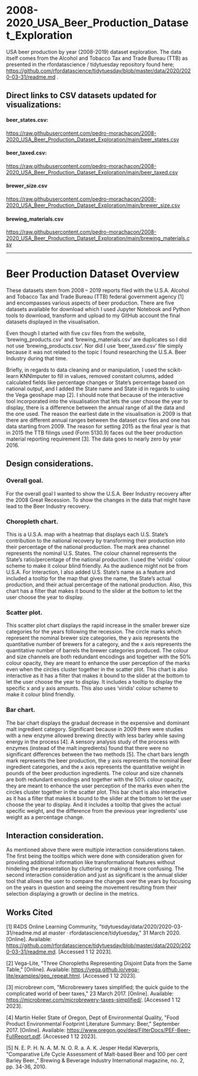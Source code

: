 # 2008-2020_USA_Beer_Production_Dataset_Exploration
USA beer production by year (2008-2019) dataset exploration. The data itself comes from the Alcohol and Tobacco Tax and Trade Bureau (TTB) as presented in the rfordatascience / tidytuesday repository found here; https://github.com/rfordatascience/tidytuesday/blob/master/data/2020/2020-03-31/readme.md . 

## Direct links to CSV datasets updated for visualizations:

#### beer_states.csv:
https://raw.githubusercontent.com/pedro-morachacon/2008-2020_USA_Beer_Production_Dataset_Exploration/main/beer_states.csv

#### beer_taxed.csv:
https://raw.githubusercontent.com/pedro-morachacon/2008-2020_USA_Beer_Production_Dataset_Exploration/main/beer_taxed.csv

#### brewer_size.csv
https://raw.githubusercontent.com/pedro-morachacon/2008-2020_USA_Beer_Production_Dataset_Exploration/main/brewer_size.csv

#### brewing_materials.csv
https://raw.githubusercontent.com/pedro-morachacon/2008-2020_USA_Beer_Production_Dataset_Exploration/main/brewing_materials.csv

-----
# Beer Production Dataset Overview

These datasets stem from 2008 – 2019 reports filed with the U.S.A. Alcohol and Tobacco Tax and Trade Bureau (TTB) federal government agency [1] and encompasses various aspects of beer production. There are five datasets available for download which I used Jupyter Notebook and Python tools to download, transform and upload to my GitHub account the final datasets displayed in the visualisation. 

Even though I started with five csv files from the website, ‘brewing_products.csv’ and ‘brewing_materials.csv’ are duplicates so I did not use ‘brewing_products.csv’. Nor did I use ‘beer_taxed.csv’ file simply because it was not related to the topic I found researching the U.S.A. Beer Industry during that time. 

Briefly, in regards to data cleaning and or manipulation, I used the scikit-learn KNNImputer to fill in values, removed constant columns, added calculated fields like percentage changes or State’s percentage based on national output, and I added the State name and State id in regards to using the Vega geoshape map [2]. I should note that because of the interactive tool incorporated into the visualisation that lets the user choose the year to display, there is a difference between the annual range of all the data and the one used. The reason the earliest date in the visualisation is 2009 is that there are different annual ranges between the dataset csv files and one has data starting from 2009. The reason for setting 2015 as the final year is that in 2015 the TTB filings used (Form 5130.9) faces out the beer production material reporting requirement [3]. The data goes to nearly zero by year 2016. 
 
## Design considerations.

### Overall goal.

For the overall goal I wanted to show the U.S.A. Beer Industry recovery after the 2008 Great Recession. To show the changes in the data that might have lead to the Beer Industry recovery.

### Choropleth chart.

This is a U.S.A. map with a heatmap that displays each U.S. State’s contribution to the national recovery by transforming their production into their percentage of the national production. The mark area channel represents the nominal U.S. States.  The colour channel represents the State’s ratio/percentage of the national production. I used the ‘viridis’ colour scheme to make it colour blind friendly. As the audience might not be from U.S.A. For Interaction, I also added U.S. State’s name as a feature and included a tooltip for the map that gives the name, the State’s actual production, and their actual percentage of the national production. Also, this chart has a filter that makes it bound to the slider at the bottom to let the user choose the year to display.

### Scatter plot.

This scatter plot chart displays the rapid increase in the smaller brewer size categories for the years following the recession. The circle marks which represent the nominal brewer size categories, the y axis represents the quantitative number of brewers for a category, and the x axis represents the quantitative number of barrels the brewer categories produced. The colour and size channels are both redundant encodings and together with the 50% colour opacity, they are meant to enhance the user perception of the marks even when the circles cluster together in the scatter plot. This chart is also interactive as it has a filter that makes it bound to the slider at the bottom to let the user choose the year to display. It includes a tooltip to display the specific x and y axis amounts. This also uses ‘viridis’ colour scheme to make it colour blind friendly.

### Bar chart.

The bar chart displays the gradual decrease in the expensive and dominant malt ingredient category. Significant because in 2009 there were studies with a new enzyme allowed brewing directly with less barley while saving energy in the process [4]. A sensory analysis study of the process with enzymes (instead of the malt ingredients) found that there were no significant differences between the two methods [5]. The chart bars length mark represents the beer production, the y axis represents the nominal Beer ingredient categories, and the x axis represents the quantitative weight in pounds of the beer production ingredients. The colour and size channels are both redundant encodings and together with the 50% colour opacity, they are meant to enhance the user perception of the marks even when the circles cluster together in the scatter plot. This bar chart is also interactive as it has a filter that makes it bound to the slider at the bottom to let the user choose the year to display. And it includes a tooltip that gives the actual specific weight, and the difference from the previous year ingredients’ use weight as a percentage change. 
 

## Interaction consideration.

As mentioned above there were multiple interaction considerations taken. The first being the tooltips which were done with consideration given for providing additional information like transformational features without hindering the presentation by cluttering or making it more confusing. The second interaction consideration and just as significant is the annual slider tool that allows the user to compare the changes over the years by focusing on the years in question and seeing the movement resulting from their selection displaying a growth or decline in the metrics.

## Works Cited

[1] 	R4DS Online Learning Community, "tidytuesday/data/2020/2020-03-31/readme.md at master · rfordatascience/tidytuesday," 31 March 2020. [Online]. Available: https://github.com/rfordatascience/tidytuesday/blob/master/data/2020/2020-03-31/readme.md. [Accessed 1 12 2023].

[2] 	Vega-Lite, "Three Choropleths Representing Disjoint Data from the Same Table," [Online]. Available: https://vega.github.io/vega-lite/examples/geo_repeat.html. [Accessed 1 12 2023].

[3] 	microbrewr.com, "Microbrewery taxes simplified; the quick guide to the complicated world of beer taxes," 23 March 2017. [Online]. Available: https://microbrewr.com/microbrewery-taxes-simplified/. [Accessed 1 12 2023].

[4] 	Martin Heller State of Oregon, Dept of Environmental Quality, "Food Product Environmental Footprint Literature Summary: Beer," September 2017. [Online]. Available: https://www.oregon.gov/deq/FilterDocs/PEF-Beer-FullReport.pdf. [Accessed 1 12 2023].

[5] 	N. E. P. H. N. A. M. N. O. R. a. A. K. Jesper Hedal Kløverpris, "Comparative Life Cycle Assessment of Malt-based Beer and 100 per cent Barley Beer.," Brewing & Beverage Industry International magazine, no. 2, pp. 34-36, 2010.
